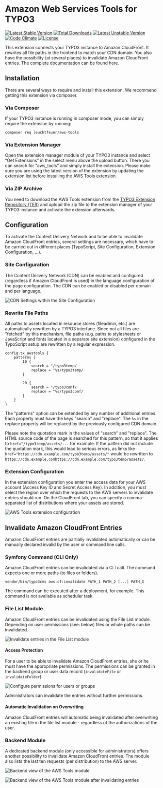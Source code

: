 Amazon Web Services Tools for TYPO3
===================================
[![Latest Stable Version](https://poser.pugx.org/leuchtfeuer/aws-tools/v/stable)](https://packagist.org/packages/leuchtfeuer/aws-tools)
[![Total Downloads](https://poser.pugx.org/leuchtfeuer/aws-tools/downloads)](https://packagist.org/leuchtfeuer/aws-tools)
[![Latest Unstable Version](https://poser.pugx.org/leuchtfeuer/aws-tools/v/unstable)](https://packagist.org/leuchtfeuer/aws-tools)
[![Code Climate](https://codeclimate.com/github/Leuchtfeuer/typo3-aws-tools/badges/gpa.svg)](https://codeclimate.com/github/Leuchtfeuer/typo3-aws-tools)
[![License](https://poser.pugx.org/leuchtfeuer/aws-tools/license)](https://packagist.org/packages/leuchtfeuer/aws-tools)

This extension connects your TYPO3 instance to Amazon CloudFront. It rewrites all file paths in the frontend to match your CDN
domain. You also have the possibility (at several places) to invalidate Amazon CloudFront entries.
The complete documentation can be found [here](https://docs.typo3.org/p/leuchtfeuer/aws-tools/master/en-us/).

## Installation

There are several ways to require and install this extension. We recommend getting this extension via composer.

### Via Composer

If your TYPO3 instance is running in composer mode, you can simply require the extension by running:

    composer req leuchtfeuer/aws-tools

### Via Extension Manager

Open the extension manager module of your TYPO3 instance and select “Get Extensions” in the select menu above the upload button. 
There you can search for "aws_tools" and simply install the extension. Please make sure you are using the latest version of the 
extension by updating the extension list before installing the AWS Tools extension.

### Via ZIP Archive

You need to download the AWS Tools extension from the 
[TYPO3 Extension Repository (TER)](https://extensions.typo3.org/extension/aws_tools/ "aws_tools in TER")  and upload the zip file 
to the extension manager of your TYPO3 instance and activate the extension afterwards.

## Configuration

To activate the Content Delivery Network and to be able to invalidate Amazon CloudFront entries, several settings are necessary,
which have to be carried out in different places (TypoScript, Site Configuration, Extension Configuration, ...).

### Site Configuration

The Content Delivery Network  (CDN) can be enabled and configured (regardless if Amazon CloudFront is used) in the language
configuration of the page configuration. The CDN can be enabled or disabled per domain and per language.

![CDN Settings within the Site Configuration](https://raw.githubusercontent.com/Leuchtfeuer/typo3-aws-tools/master/Documentation/Images/site-configuration.png "CDN Settings within the Site Configuration")

### Rewrite File Paths

All paths to assets located in resource stores (fileadmin, etc.) are automatically rewritten by a TYPO3 interface. Since not all
files are "fetched" by this mechanism, file paths (e.g. paths to stylesheets or JavaScript and fonts located in a separate site 
extension) configured in the TypoScript setup are rewritten by a regular expression.

```
config.tx_awstools {
    patterns {
        10 {
            search = "/typo3temp/
            replace = "%s/typo3temp/
        }

        20 {
            search = "/typo3conf/
            replace = "%s/typo3conf/
        }
    }
}
```

The "patterns" option can be extended by any number of additional entries. Each property must have the keys "search" and 
"replace". The `%s` in the replace property will be replaced by the previously configured CDN domain.

Please note the quotation mark in the values of "search" and "replace". The HTML source code of the page is searched for this 
pattern, so that it applies to `href="/typo3temp/assets/...` for example. If the pattern did not include the quotation mark, this 
would lead to serious errors, as links like `href="https://cdn.example.com/typo3temp/assets/"` would be rewritten to 
`https://cdn.example.comhttps://cdn.example.com/typo3temp/assets/`.

### Extension Configuration

In the extension configuration you enter the access data for your AWS account (Access Key ID and Secret Access Key). In addition, 
you must select the region over which the requests to the AWS servers to invalidate entries should run. On the CloudFront tab, 
you can specify a comma-separated list of distributions where your assets are stored.

![AWS Tools extension configuration](https://raw.githubusercontent.com/Leuchtfeuer/typo3-aws-tools/master/Documentation/Images/extension-configuration.png "AWS Tools extension configuration")

## Invalidate Amazon CloudFront Entries

Amazon CloudFront entries are partially invalidated automatically or can be manually declared invalid by the user or command line 
calls.

### Symfony Command (CLI Only)

Amazon CloudFront entries can be invalidated via a CLI call. The command expects one or more paths (to files or folders).

    vendor/bin/typo3cms aws:cf:invalidate PATH_1 PATH_2 [...] PATH_X

The command can be executed after a deployment, for example. This command is not available as scheduler task.

### File List Module

Amazon CloudFront entries can be invalidated using the File List module. Depending on user permissions (see: below) files or whole 
paths can be invalidated.

![Invalidate entries in the File List module](https://raw.githubusercontent.com/Leuchtfeuer/typo3-aws-tools/master/Documentation/Images/file-list.png "Invalidate entries in the File List module")

#### Access Protection

For a user to be able to invalidate Amazon CloudFront entries, she or he must have the appropriate permissions. The permissions 
can be granted in the backend group or user data record (`invalidateFile` or `invalidateFolder`).

![Configure permissions for users or groups](https://raw.githubusercontent.com/Leuchtfeuer/typo3-aws-tools/master/Documentation/Images/user-permissions.png "Configure permissions for users or groups")

Administrators can invalidate the entries without further permissions.

#### Automatic Invalidation on Overwriting

Amazon CloudFront entries will automatic being invalidated after overwriting an existing file in the file list module - regardless 
of the authorizations of the user.

### Backend Module

A dedicated backend module (only accessible for administrators) offers another possibility to invalidate Amazon CloudFront 
entries. The module also lists the last ten requests (per distribution) to the AWS server.

![Backend view of the AWS Tools module](https://raw.githubusercontent.com/Leuchtfeuer/typo3-aws-tools/master/Documentation/Images/backend-module.png "Backend view of the AWS Tools module")

![Backend view of the AWS Tools module after invalidating entries](https://raw.githubusercontent.com/Leuchtfeuer/typo3-aws-tools/master/Documentation/Images/backend-module-invalidation.png "Backend view of the AWS Tools module after invalidating entries")
